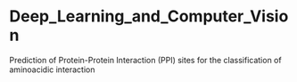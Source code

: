 # Deep_Learning_and_Computer_Vision
Prediction of Protein-Protein Interaction (PPI) sites for the classification of aminoacidic interaction
